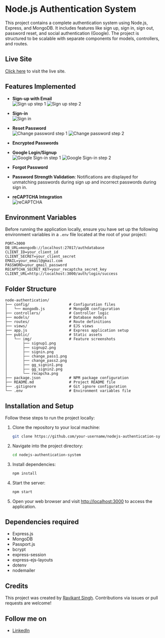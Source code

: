 # Node.js Authentication System

This project contains a complete authentication system using Node.js, Express, and MongoDB. It includes features like sign up, sign in, sign out, password reset, and social authentication (Google). The project is structured to be scalable with separate components for models, controllers, and routes.

## Live Site

[Click here](https://nodejs-authentication-system-l2pu.onrender.com/user/signin) to visit the live site.

## Features Implemented

- **Sign-up with Email**  
  ![Sign up step 1](public/img/signup1.png)
  ![Sign up step 2](public/img/signup2.png)

- **Sign-in**  
  ![Sign in](public/img/signin.png)


- **Reset Password**  
  ![Change password step 1](public/img/change_pass1.png)
  ![Change password step 2](public/img/change_pass2.png)

- **Encrypted Passwords**

- **Google Login/Signup**  
  ![Google Sign-in step 1](public/img/gg_signin1.png)
  ![Google Sign-in step 2](public/img/gg_signin2.png)

- **Forgot Password**

- **Password Strength Validation**: Notifications are displayed for unmatching passwords during sign up and incorrect passwords during sign in.

- **reCAPTCHA Integration**  
  ![reCAPTCHA](public/img/recapcha.png)

## Environment Variables

Before running the application locally, ensure you have set up the following environment variables in a `.env` file located at the root of your project:

```plaintext
PORT=3000
DB_URL=mongodb://localhost:27017/authdatabase
CLIENT_ID=your_client_id
CLIENT_SECRET=your_client_secret
EMAIL=your_email@gmail.com
PASSWORD=your_gmail_password
RECAPTCHA_SECRET_KEY=your_recaptcha_secret_key
CLIENT_URL=http://localhost:3000/auth/login/success
```

## Folder Structure

```
node-authentication/
├── config/                  # Configuration files
│   └── mongodb.js           # MongoDB configuration
├── controllers/             # Controller logic
├── models/                  # Database models
├── routes/                  # Route definitions
├── views/                   # EJS views
├── app.js                   # Express application setup
├── public/                  # Static assets
│   └── img/                 # Feature screenshots
│       ├── signup1.png
│       ├── signup2.png
│       ├── signin.png
│       ├── change_pass1.png
│       ├── change_pass2.png
│       ├── gg_signin1.png
│       ├── gg_signin2.png
│       └── recapcha.png
├── package.json             # NPM package configuration
├── README.md                # Project README file
├── .gitignore               # Git ignore configuration
└── .env                     # Environment variables file
```

## Installation and Setup

Follow these steps to run the project locally:

1. Clone the repository to your local machine:
   ```bash
   git clone https://github.com/your-username/nodejs-authentication-system.git
   ```
2. Navigate into the project directory:
   ```bash
   cd nodejs-authentication-system
   ```
3. Install dependencies:
   ```bash
   npm install
   ```
4. Start the server:
   ```bash
   npm start
   ```
5. Open your web browser and visit [http://localhost:3000](http://localhost:3000) to access the application.

## Dependencies required

- Express.js
- MongoDB
- Passport.js
- bcrypt
- express-session
- express-ejs-layouts
- dotenv
- nodemailer

## Credits

This project was created by [Ravikant Singh](https://github.com/ravikantsingh12). Contributions via issues or pull requests are welcome!

## Follow me on

- [LinkedIn](https://www.linkedin.com/in/ravikant-singh-327a98241)
